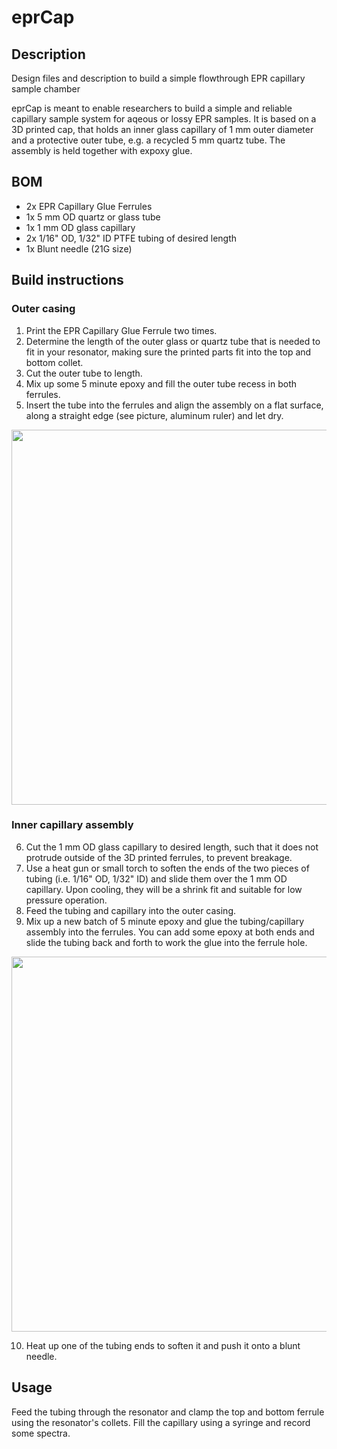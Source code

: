 # eprCap
## Description
Design files and description to build a simple flowthrough EPR capillary sample chamber

eprCap is meant to enable researchers to build a simple and reliable capillary sample system for aqeous or lossy EPR samples. It is based on a 3D printed cap, that holds an inner glass capillary of 1 mm outer diameter and a protective outer tube, e.g. a recycled 5 mm quartz tube. The assembly is held together with expoxy glue.

## BOM
 - 2x EPR Capillary Glue Ferrules
 - 1x 5 mm OD quartz or glass tube
 - 1x 1 mm OD glass capillary
 - 2x 1/16" OD, 1/32" ID PTFE tubing of desired length
 - 1x Blunt needle (21G size)

## Build instructions
### Outer casing
1. Print the EPR Capillary Glue Ferrule two times.
2. Determine the length of the outer glass or quartz tube that is needed to fit in your resonator, making sure the printed parts fit into the top and bottom collet.
3. Cut the outer tube to length.
4. Mix up some 5 minute epoxy and fill the outer tube recess in both ferrules.
5. Insert the tube into the ferrules and align the assembly on a flat surface, along a straight edge (see picture, aluminum ruler) and let dry.


<p align="center">
 <img src="https://github.com/user-attachments/assets/9123ea70-9515-4b2b-afdb-4081d2d1b744" width="600" />
</p>


### Inner capillary assembly
6. Cut the 1 mm OD glass capillary to desired length, such that it does not protrude outside of the 3D printed ferrules, to prevent breakage.
7. Use a heat gun or small torch to soften the ends of the two pieces of tubing (i.e. 1/16" OD, 1/32" ID) and slide them over the 1 mm OD capillary. Upon cooling, they will be a shrink fit and suitable for low pressure operation.
8. Feed the tubing and capillary into the outer casing.
9. Mix up a new batch of 5 minute epoxy and glue the tubing/capillary assembly into the ferrules. You can add some epoxy at both ends and slide the tubing back and forth to work the glue into the ferrule hole.


<p align="center">
 <img src="https://github.com/user-attachments/assets/682b46db-c749-4f1a-95ec-932675a60d91" width="600" />
</p>


10. Heat up one of the tubing ends to soften it and push it onto a blunt needle.
   
## Usage
Feed the tubing through the resonator and clamp the top and bottom ferrule using the resonator's collets. Fill the capillary using a syringe and record some spectra.
